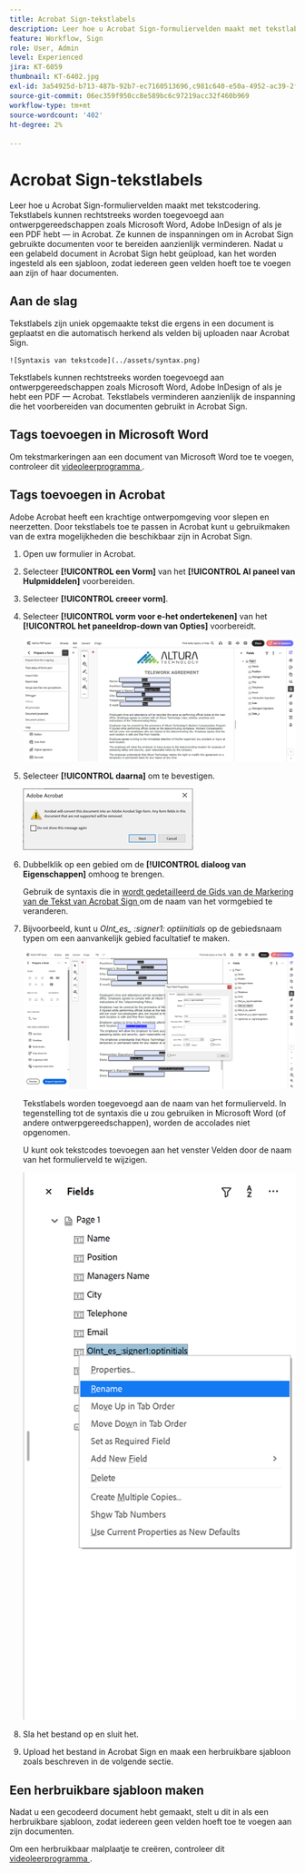 ```yaml
---
title: Acrobat Sign-tekstlabels
description: Leer hoe u Acrobat Sign-formuliervelden maakt met tekstlabels
feature: Workflow, Sign
role: User, Admin
level: Experienced
jira: KT-6059
thumbnail: KT-6402.jpg
exl-id: 3a54925d-b713-487b-92b7-ec7160513696,c981c640-e50a-4952-ac39-2f90d6d0cf08
source-git-commit: 06ec359f950cc8e589bc6c97219acc32f460b969
workflow-type: tm+mt
source-wordcount: '402'
ht-degree: 2%

---
```


# Acrobat Sign-tekstlabels

Leer hoe u Acrobat Sign-formuliervelden maakt met tekstcodering. Tekstlabels kunnen rechtstreeks worden toegevoegd aan ontwerpgereedschappen zoals Microsoft Word, Adobe InDesign of als je een PDF hebt — in Acrobat. Ze kunnen de inspanningen om in Acrobat Sign gebruikte documenten voor te bereiden aanzienlijk verminderen. Nadat u een gelabeld document in Acrobat Sign hebt geüpload, kan het worden ingesteld als een sjabloon, zodat iedereen geen velden hoeft toe te voegen aan zijn of haar documenten.

## Aan de slag

Tekstlabels zijn uniek opgemaakte tekst die ergens in een document is geplaatst en die
automatisch herkend als velden bij uploaden naar Acrobat Sign.

    ![Syntaxis van tekstcode](../assets/syntax.png) 

Tekstlabels kunnen rechtstreeks worden toegevoegd aan ontwerpgereedschappen zoals Microsoft Word, Adobe InDesign of als
je hebt een PDF — Acrobat. Tekstlabels verminderen aanzienlijk de inspanning die het voorbereiden van
documenten gebruikt in Acrobat Sign.

## Tags toevoegen in Microsoft Word

Om tekstmarkeringen aan een document van Microsoft Word toe te voegen, controleer dit [ videoleerprogramma ](text-tagging-word.md).

## Tags toevoegen in Acrobat

Adobe Acrobat heeft een krachtige ontwerpomgeving voor slepen en neerzetten. Door tekstlabels toe te passen in Acrobat kunt u gebruikmaken van de extra mogelijkheden die beschikbaar zijn in Acrobat Sign.

1. Open uw formulier in Acrobat.

1. Selecteer **[!UICONTROL een Vorm]** van het **[!UICONTROL Al paneel van Hulpmiddelen]** voorbereiden.

1. Selecteer **[!UICONTROL creeer vorm]**.

1. Selecteer **[!UICONTROL vorm voor e-het ondertekenen]** van het **[!UICONTROL het paneeldrop-down van Opties]** voorbereidt.

   ![ voorbereidt vorm voor e-het ondertekenen ](../assets/tag-prepare-e-signing.png)

1. Selecteer **[!UICONTROL daarna]** om te bevestigen.

   ![ Bevestig het omzetten gebieden ](../assets/tag-confirm.png)

1. Dubbelklik op een gebied om de **[!UICONTROL dialoog van Eigenschappen]** omhoog te brengen.

   Gebruik de syntaxis die in [ wordt gedetailleerd de Gids van de Markering van de Tekst van Acrobat Sign ](https://helpx.adobe.com/nl/sign/using/text-tag.html) om de naam van het vormgebied te veranderen.

1. Bijvoorbeeld, kunt u *OInt_es_ :signer1: optiinitials* op de gebiedsnaam typen om een aanvankelijk gebied facultatief te maken.

   ![ het gebiedsnaam van de Verandering ](../assets/tag-opt-initials.png)

   Tekstlabels worden toegevoegd aan de naam van het formulierveld. In tegenstelling tot de syntaxis die u zou gebruiken in Microsoft Word (of andere ontwerpgereedschappen), worden de accolades niet opgenomen.

   U kunt ook tekstcodes toevoegen aan het venster Velden door de naam van het formulierveld te wijzigen.

   ![ noem in gebiedspaneel anders ](../assets/tag-rename.png)

1. Sla het bestand op en sluit het.

1. Upload het bestand in Acrobat Sign en maak een herbruikbare sjabloon zoals beschreven in de volgende sectie.

## Een herbruikbare sjabloon maken

Nadat u een gecodeerd document hebt gemaakt, stelt u dit in als een herbruikbare sjabloon, zodat iedereen geen velden hoeft toe te voegen aan zijn documenten.

Om een herbruikbaar malplaatje te creëren, controleer dit [ videoleerprogramma ](../sign-advanced-users/create-a-template.md).
